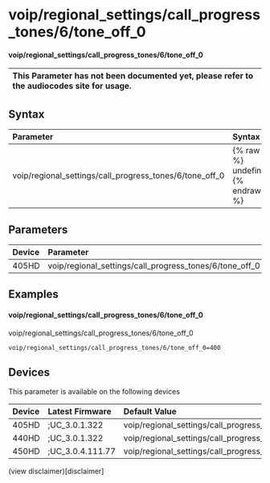 ﻿---
description: voip/regional_settings/call_progress_tones/6/tone_off_0
search:
    keywords: ['voip','regional_settings','call_progress_tones','6','tone_off_0']
---

# voip/regional_settings/call_progress_tones/6/tone_off_0

#### voip/regional_settings/call_progress_tones/6/tone_off_0


| This Parameter has not been documented yet, please refer to the audiocodes site for usage.  |
| :--- |

## Syntax
| Parameter | Syntax |
| :--- | :--- |
|voip/regional_settings/call_progress_tones/6/tone_off_0 | {% raw %} undefined {% endraw %} |

## Parameters
|Device|Parameter|value|Description|
|:---|:---|:---|:---|
| 405HD | voip/regional_settings/call_progress_tones/6/tone_off_0 |  |  |

## Examples
#### voip/regional_settings/call_progress_tones/6/tone_off_0

voip/regional_settings/call_progress_tones/6/tone_off_0

```
voip/regional_settings/call_progress_tones/6/tone_off_0=400
```

## Devices
This parameter is available on the following devices

| Device | Latest Firmware | Default Value |
|:---|:---|:---|
| 405HD | ;UC_3.0.1.322 | voip/regional_settings/call_progress_tones/6/tone_off_0=400 
| 440HD | ;UC_3.0.1.322 | voip/regional_settings/call_progress_tones/6/tone_off_0=400 
| 450HD | ;UC_3.0.4.111.77 | voip/regional_settings/call_progress_tones/6/tone_off_0=400 

(view disclaimer)[disclaimer]
